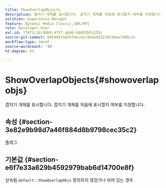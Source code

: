 ```yaml
---
title: ShowOverlapObjects
description: 겹치기 개체를 표시합니다. 겹치기 개체를 처음에 표시할지 여부를 지정합니다.
solution: Experience Manager
feature: Dynamic Media Classic,SDK/API
role: Developer,User
exl-id: 7fdf1c2d-9db9-4f37-a6d0-b6692b51155c
source-git-commit: 8454991568374ecd1c4babdd3210250ea7988c4c
workflow-type: tm+mt
source-wordcount: '39'
ht-degree: 5%

---
```


# ShowOverlapObjects{#showoverlapobjs}

겹치기 개체를 표시합니다. 겹치기 개체를 처음에 표시할지 여부를 지정합니다.

## 속성 {#section-3e82e9b98d7a46f884d8b9798cec35c2}

플래그.

## 기본값 {#section-e6f7e33a629b4592979bab6d14700e8f}

상속됨 `default::ShowOverlapObjs` 정의되지 않았거나 비어 있는 경우.
